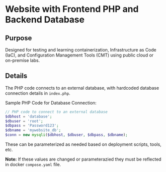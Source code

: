 # Website with Frontend PHP and Backend Database
## Purpose
Designed for testing and learning containerization, Infrastructure as Code (IaC), and Configuration Management Tools (CMT) using public cloud or on-premise labs.</br>

## Details
The PHP code connects to an external database, with hardcoded database connection details in `index.php`.</br>

Sample PHP Code for Database Connection:
```php
// PHP code to connect to an external database
$dbhost = 'database';
$dbuser = 'root';
$dbpass = 'Password123';
$dbname = 'mywebsite_db';
$conn = new mysqli($dbhost, $dbuser, $dbpass, $dbname);
```
These can be parameterized as needed based on deployment scripts, tools, etc.

**Note:** If these values are changed or parameterazied they must be reflected in docker `compose.yaml` file.
